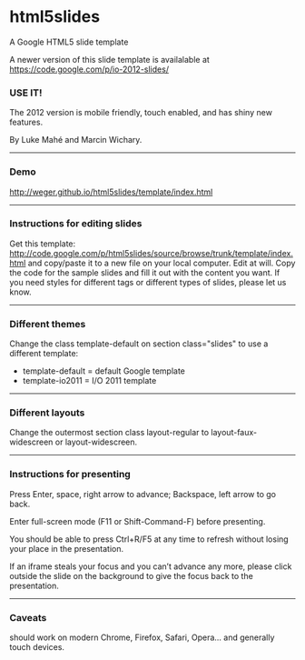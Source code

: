 html5slides
===========

A Google HTML5 slide template   

A newer version of this slide template is availalable at https://code.google.com/p/io-2012-slides/

### USE IT!
The 2012 version is mobile friendly, touch enabled, and has shiny new features.

By Luke Mahé and Marcin Wichary.
<hr />

### Demo
http://weger.github.io/html5slides/template/index.html

<hr />

### Instructions for editing slides
Get this template: http://code.google.com/p/html5slides/source/browse/trunk/template/index.html and copy/paste it to a new file on your local computer.
Edit at will. Copy the code for the sample slides and fill it out with the content you want.
If you need styles for different tags or different types of slides, please let us know.
<hr />

### Different themes
Change the class template-default on section class="slides" to use a different template:

*   template-default = default Google template
*   template-io2011 = I/O 2011 template

<hr />

### Different layouts
Change the outermost section class layout-regular to layout-faux-widescreen or layout-widescreen.
<hr />

### Instructions for presenting
Press Enter, space, right arrow to advance; Backspace, left arrow to go back.

Enter full-screen mode (F11 or Shift-Command-F) before presenting.

You should be able to press Ctrl+R/F5 at any time to refresh without losing your place in the presentation.

If an iframe steals your focus and you can’t advance any more, please click outside the slide on the background to give the focus back to the presentation.
<hr />

### Caveats
should work on modern Chrome, Firefox, Safari, Opera… and generally touch devices.
